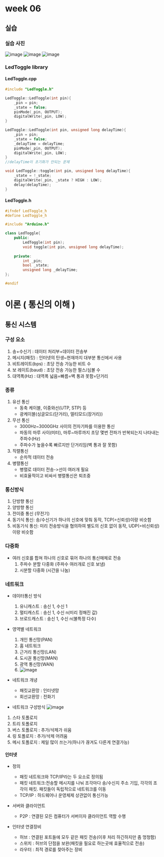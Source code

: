 # week 06
## 실습 
### 실습 사진
![image](https://github.com/user-attachments/assets/d278c1ef-2010-4ee4-8183-7655c4a7d40c)
![image](https://github.com/user-attachments/assets/dd1dc850-ec18-4c60-8f94-aa09fb2b983e)
![image](https://github.com/user-attachments/assets/bde3ef0a-f2ce-4e7f-b730-24bb827d7442)
### LedToggle library
#### LedToggle.cpp
```cpp
#include "LedToggle.h"

LedToggle::LedToggle(int pin){
	_pin = pin;
	_state = false;
	pinMode(_pin, OUTPUT);
	digitalWrite(_pin, LOW);
}

LedToggle::LedToggle(int pin, unsigned long delayTime){
	_pin = pin;
	_state = false;
	_delayTime = delayTime;
	pinMode(_pin, OUTPUT);
	digitalWrite(_pin, LOW); 
}
//delayTime이 초기화가 안되는 문제 

void LedToggle::toggle(int pin, unsigned long delayTime){
	_state = !_state;
	digitalWrite(_pin, _state ? HIGH : LOW);
	delay(delayTime);
}
```
#### LedToggle.h
```cpp
#ifndef LedToggle_h
#define LedToggle_h

#include "Arduino.h"

class LedToggle{
	public:
		LedToggle(int pin);
		void toggle(int pin, unsigned long delayTime);
		
	private:
		int _pin;
		bool _state;
		unsigned long _delayTime;
};

#endif
```

# 이론 ( 통신의 이해 )
## 통신 시스템
### 구성 요소
1. 송+수신기 : 데이터 처리부+데이터 전송부
2. 메시지(패킷) : 인터넷의 탄생~현재까지 대부분 통신에서 사용
3. 비트레이트(bps) : 초당 전송 가능한 비트 수
4. 보 레이트(baud) : 초당 전송 가능한 펄스/심볼 수
5. 대역폭(Hz) : 대역폭 넓음=빠름=벽 통과 못함=단거리
 
### 종류
1. 유선 통신
    - 동축 케이블, 이중와선(UTP, STP) 등
    - 광케이블(싱글모드(단거리), 멀티모드(장거리))
2. 무선 통신
    - 3000Hz~3000GHz 사이의 전자기파를 이용한 통신
    - 파동의 마루 사이(미터), 마루~마루까지 초당 몇번 전파가 반복되는지 나타내는 주파수(Hz)
    - 주파수가 높을수록 빠르지만 단거리임(벽 통과 잘 못함)
3. 직렬통신
    - 순차적 데이터 전송
4. 병렬통신
    - 병렬로 데이터 전송->선이 여러개 필요
    - 비효율적이고 비싸서 병렬통신은 퇴조중
       
### 통신방식
1. 단방향 통신
2. 양방향 통신
3. 전이중 통신 (무전기)
4. 동기식 통신: 송/수신기가 하나의 신호에 맞춰 동작, TCP(=신뢰성)이랑 비슷함
5. 비동기식 통신: 미리 전송방식을 협의하여 별도의 신호 없이 동작, UDP(=비신뢰성)이랑 비슷함

### 다중화
- 여러 신호를 합쳐 하나의 신호로 묶어 하나의 통신매체로 전송
    1. 주파수 분할 다중화 (주파수 여러개로 신호 보냄)
    2. 시분할 다중화 (시간을 나눔)
       
### 네트워크
- 데이터통신 방식
    1. 유니캐스트 : 송신 1, 수신 1
    2. 멀티캐스트 : 송신 1, 수신 n(미리 정해진 값)
    3. 브로드캐스트 : 송신 1, 수신 n(불특정 다수)
 
- 영역별 네트워크
    1. 개인 통신망(PAN)
    2. 홈 네트워크
    3. 근거리 통신망(LAN)
    4. 도시권 통신망(MAN)
    5. 광역 통신망(WAN)
    6. ![image](https://github.com/user-attachments/assets/bdf9e746-904b-4f66-83a7-9fa0108a513d)
       
- 네트워크 개녕
  - 패킷교환망 : 인터넷망
  - 회선교환망 : 전화기
    
- 네트워크 구성방식
![image](https://github.com/user-attachments/assets/249276c7-70a5-40ee-b628-f8b183c168dd)
1. 스타 토폴로지 
2. 트리 토폴로지 
3. 버스 토폴로지 : 추가/삭제가 쉬움
4. 링   토폴로지 : 추가/삭제 어려움
5. 메시 토폴로지 : 제일 많이 쓰는거(하나가 끊겨도 다른게 연결가능)

#### 인터넷
- 정의
  - 패킷 네트워크와 TCP/IP라는 두 요소로 정의됨
  - 패킷 네트워크:전송할 메시지를 나눠 조각마다 송/수신지 주소 기입, 각각의 조각이 패킷. 패킷들이 독립적으로 네트워크를 이동
  - TCP/IP : 하드웨어나 운영체제 상관없이 통신가능
    
- 서버와 클라이언트
  - P2P : 연결된 모든 컴퓨터가 서버이자 클라이언트 역할 수행
    
- 인터넷 연결장비
  - 허브 : 연결된 포트들에 모두 같은 패킷 전송(이후 처리 하긴하지만 좀 멍청함)
  - 스위치 : 허브의 단점을 보완(패킷을 필요로 하는곳에 효율적으로 전송)
  - 라우터 : 최적 경로를 찾아주는 장비
